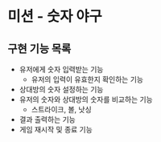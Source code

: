 # 미션 - 숫자 야구

## 구현 기능 목록
- 유저에게 숫자 입력받는 기능
	- 유저의 입력이 유효한지 확인하는 기능
- 상대방의 숫자 설정하는 기능
- 유저의 숫자와 상대방의 숫자를 비교하는 기능
	- 스트라이크, 볼, 낫싱
- 결과 출력하는 기능
- 게임 재시작 및 종료 기능
